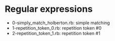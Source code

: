 # Regular expressions
* 0-simply_match_holberton.rb: simple matching
* 1-repetition_token_0.rb: repetition token #0
* 2-repetition_token_1.rb: repetition token #1
